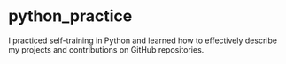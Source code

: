 # python_practice
I practiced self-training in Python and learned how to effectively describe my projects and contributions on GitHub repositories.
